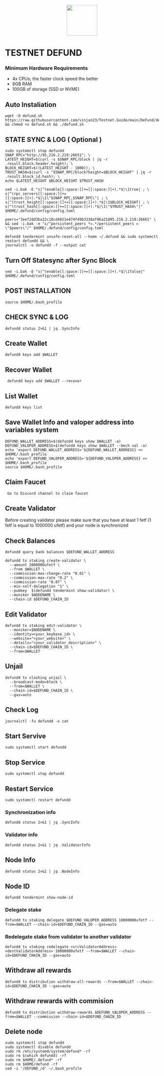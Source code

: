 <p align="center">
  <img height="100" height="auto" src="https://user-images.githubusercontent.com/50621007/171904810-664af00a-e78a-4602-b66b-20bfd874fa82.png">
</p>

# TESTNET DEFUND

### Minimum Hardware Requirements
 - 4x CPUs; the faster clock speed the better
 - 8GB RAM
 - 100GB of storage (SSD or NVME)

## Auto Instaliation

```
wget -O defund.sh https://raw.githubusercontent.com/vinjan23/Testnet.Guide/main/DeFund/defund.sh && chmod +x defund.sh && ./defund.sh
```

## STATE SYNC & LOG ( Optional )

```
sudo systemctl stop defundd
SNAP_RPC="http://95.216.2.219:26651"; \
LATEST_HEIGHT=$(curl -s $SNAP_RPC/block | jq -r .result.block.header.height); \
BLOCK_HEIGHT=$((LATEST_HEIGHT - 1000)); \
TRUST_HASH=$(curl -s "$SNAP_RPC/block?height=$BLOCK_HEIGHT" | jq -r .result.block_id.hash); \
echo $LATEST_HEIGHT $BLOCK_HEIGHT $TRUST_HASH

sed -i.bak -E "s|^(enable[[:space:]]+=[[:space:]]+).*$|\1true| ; \
s|^(rpc_servers[[:space:]]+=[[:space:]]+).*$|\1\"$SNAP_RPC,$SNAP_RPC\"| ; \
s|^(trust_height[[:space:]]+=[[:space:]]+).*$|\1$BLOCK_HEIGHT| ; \
s|^(trust_hash[[:space:]]+=[[:space:]]+).*$|\1\"$TRUST_HASH\"|" $HOME/.defund/config/config.toml

peers="3eef2dd3ba22c18cd4021e474f49b3338af96a21@95.216.2.219:26661" \
&& sed -i.bak -e "s/^persistent_peers *=.*/persistent_peers = \"$peers\"/" $HOME/.defund/config/config.toml 

defundd tendermint unsafe-reset-all --home ~/.defund && sudo systemctl restart defundd && \
journalctl -u defundd -f --output cat
```

## Turn Off Statesync after Sync Block

```
sed -i.bak -E "s|^(enable[[:space:]]+=[[:space:]]+).*$|\1false|" $HOME/.defund/config/config.toml
```

## POST INSTALLATION

```
source $HOME/.bash_profile
```

## CHECK SYNC & LOG

```
defundd status 2>&1 | jq .SyncInfo
```

## Create Wallet

```
defundd keys add $WALLET
```

## Recover Wallet

```
 defundd keys add $WALLET --recover
```

## List Wallet

```
defundd keys list
```

## Save Wallet Info and valoper address into variables system

```
DEFUND_WALLET_ADDRESS=$(defundd keys show $WALLET -a)
DEFUND_VALOPER_ADDRESS=$(defundd keys show $WALLET --bech val -a)
echo 'export DEFUND_WALLET_ADDRESS='${DEFUND_WALLET_ADDRESS} >> $HOME/.bash_profile
echo 'export DEFUND_VALOPER_ADDRESS='${DEFUND_VALOPER_ADDRESS} >> $HOME/.bash_profile
source $HOME/.bash_profile
```

## Claim Faucet

```
 Go to Discord channel to claim faucet
```

## Create Validator
Before creating validator please make sure that you have at least 1 fetf (1 fetf is equal to 1000000 ufetf) and your node is synchronized

## Check Balances

```
defundd query bank balances $DEFUND_WALLET_ADDRESS
```


```
defundd tx staking create-validator \
  --amount 2000000ufetf \
  --from $WALLET \
  --commission-max-change-rate "0.01" \
  --commission-max-rate "0.2" \
  --commission-rate "0.07" \
  --min-self-delegation "1" \
  --pubkey  $(defundd tendermint show-validator) \
  --moniker $NODENAME \
  --chain-id $DEFUND_CHAIN_ID
```

## Edit Validator

```
defundd tx staking edit-validator \
  --moniker=$NODENAME \
  --identity=<your_keybase_id> \
  --website="<your_website>" \
  --details="<your_validator_description>" \
  --chain-id=$DEFUND_CHAIN_ID \
  --from=$WALLET
```

## Unjail

```
defundd tx slashing unjail \
  --broadcast-mode=block \
  --from=$WALLET \
  --chain-id=$DEFUND_CHAIN_ID \
  --gas=auto
```

## Check Log

```
journalctl -fu defundd -o cat
 ```
 
 ## Start Servive
 
```
sudo systemctl start defundd
```

## Stop Service 

```
sudo systemctl stop defundd
```

## Restart Service

```
sudo systemctl restart defundd
```

### Synchronization info

```
defundd status 2>&1 | jq .SyncInfo
```

### Validator info

```
defundd status 2>&1 | jq .ValidatorInfo
```

## Node Info

```
defundd status 2>&1 | jq .NodeInfo
```

## Node ID

```
defundd tendermint show-node-id
```

### Delegate stake

```
defundd tx staking delegate $DEFUND_VALOPER_ADDRESS 10000000ufetf --from=$WALLET --chain-id=$DEFUND_CHAIN_ID --gas=auto
```

###  Redelegate stake from validator to another validator

```
defundd tx staking redelegate <srcValidatorAddress> <destValidatorAddress> 10000000ufetf --from=$WALLET --chain-id=$DEFUND_CHAIN_ID --gas=auto
```

## Withdraw all rewards

```
defundd tx distribution withdraw-all-rewards --from=$WALLET --chain-id=$DEFUND_CHAIN_ID --gas=auto
```

## Withdraw rewards with commision

```
defundd tx distribution withdraw-rewards $DEFUND_VALOPER_ADDRESS --from=$WALLET --commission --chain-id=$DEFUND_CHAIN_ID
```

## Delete node

```
sudo systemctl stop defundd
sudo systemctl disable defundd
sudo rm /etc/systemd/system/defund* -rf
sudo rm $(which defundd) -rf
sudo rm $HOME/.defund* -rf
sudo rm $HOME/defund -rf
sed -i '/DEFUND_/d' ~/.bash_profile
```





